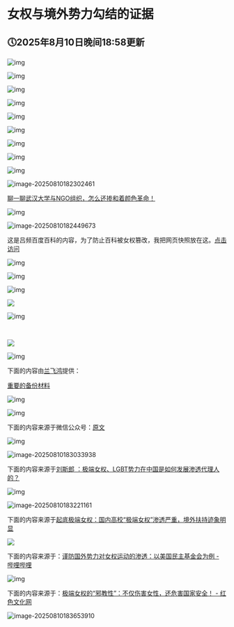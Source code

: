 # 女权与境外势力勾结的证据

## 🕔2025年8月10日晚间18:58更新 

![img](./README.assets/v2-f98aae24a29bf5fc04a501083bb11487_1440w.jpg)

![img](./README.assets/v2-3a8cd8d1b3d25395a63385c600808be4_1440w.jpg)

![img](./README.assets/v2-2216a4eda11731e7aff130dbbfea4757_1440w.jpg)

![img](./README.assets/v2-eaa0233012283a46f3f3638278ca0aae_1440w.jpg)

![img](./README.assets/v2-86e85dd3837ebf1c6d0ba8a5feac2a4f_1440w.jpg)

![img](./README.assets/v2-c66b9a2971e2aa3326feae171f826582_1440w.jpg)

![img](./README.assets/v2-dca05c3da5d18c706cd0672e86c35907_1440w.jpg)

![img](./README.assets/v2-b264bad2a9aa74c9e14879e320bea693_1440w.jpg)

![img](./README.assets/v2-de02710a2657f52eb289ad6118090d50_1440w.jpg)

![image-20250810182302461](./README.assets/image-20250810182305821.png)



[聊一聊武汉大学与NGO组织，怎么还掺和着颜色革命！](https://zhuanlan.zhihu.com/p/1936558717832237378)

![img](./README.assets/v2-15e9a4435d39b1d1513eb2c7fbbb28d0_1440w.jpg)

![image-20250810182449673](./README.assets/image-20250810182449673.png)



这是吕频百度百科的内容，为了防止百科被女权篡改，我把网页快照放在这。[点击访问](https://baike.baidu.com/item/%E5%90%95%E9%A2%91/61307322)

![img](./README.assets/v2-b33d83849aad10838a24c725fe45f9cc_1440w.jpg)

![img](./README.assets/v2-18eabf17ef54c22d0f5722be1f659a00_1440w.jpg)

![img](./README.assets/v2-23b06c0e0a72296ffeb331ab6613fbfc_1440w.jpg)

![](./README.assets/v2-9ff3a5b6be17944f5ca5257c5194a6d2_1440w.jpg)

![img](./README.assets/v2-700378b94dcd2bee0737ee3ff47f0656_1440w.jpg)

​	

![](./README.assets/v2-871dddc49ddcab80ec076aa850cf28e1_1440w.jpg)

![img](./README.assets/v2-cada0c13f6854c3d6e570cf11262402e_1440w.jpg)

下面的内容由[兰飞鸿](https://www.zhihu.com/people/lan-fei-hong-26/posts)提供：

[重要的备份材料](https://zhuanlan.zhihu.com/p/62391869)

![img](./README.assets/v2-8b8780fc9ec453c9066d66f9218fb7bf_1440w.jpg)

![img](https://pic3.zhimg.com/v2-713cecb02dadd5421872b3c9ee6ecd14_1440w.jpg)

下面的内容来源于微信公众号：[原文](https://link.zhihu.com/?target=https%3A//mp.weixin.qq.com/s/nD4McGWFudyXEC24ZglWcA)

![img](./README.assets/v2-6bcfe75f3b40f98db87795c92e4fbc22_1440w.jpg)

![image-20250810183033938](./README.assets/image-20250810183033938.png)

下面的内容来源于[刘斯郎 ：极端女权、LGBT势力在中国是如何发展渗透代理人的？](https://link.zhihu.com/?target=https%3A//m.szhgh.com/Article/opinion/zatan/2024-11-03/363174.html)

![img](./README.assets/v2-b1e7a93148f4f23f00b4f50bae7d647c_1440w.jpg)

![image-20250810183221161](./README.assets/image-20250810183221161.png)

下面的内容来源于[起底极端女权：国内高校“极端女权”渗透严重，境外扶持迹象明显](https://link.zhihu.com/?target=https%3A//www.163.com/dy/article/K6JB673J0512F47F.html)

![](./README.assets/屏幕截图_10-8-2025_183323_www.163.com.jpeg)

下面的内容来源于：[谨防国外势力对女权运动的渗透：以美国民主基金会为例 - 哔哩哔哩](https://link.zhihu.com/?target=https%3A//www.bilibili.com/opus/500125997910837289)

![img](./README.assets/v2-0b6e516a8fda98553339b2442754cca2_1440w.jpg)

下面的内容来源于：[极端女权的“邪教性”：不仅伤害女性，还危害国家安全！ - 红色文化网](https://link.zhihu.com/?target=https%3A//www.hswh.org.cn/wzzx/llyd/aq/2024-11-04/90863.html)

![image-20250810183653910](./README.assets/image-20250810183653910.png)


